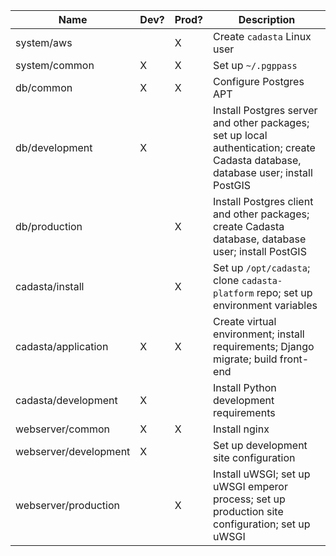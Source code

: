 | Name                  | Dev? | Prod? | Description |
|-----------------------|------|-------|-------------|
| system/aws            |      |   X   | Create `cadasta` Linux user |
| system/common         |  X   |   X   | Set up `~/.pgppass` |
| db/common             |  X   |   X   | Configure Postgres APT |
| db/development        |  X   |       | Install Postgres server and other packages; set up local authentication; create Cadasta database, database user; install PostGIS |
| db/production         |      |   X   | Install Postgres client and other packages; create Cadasta database, database user; install PostGIS |
| cadasta/install       |      |   X   | Set up `/opt/cadasta`; clone `cadasta-platform` repo; set up environment variables |
| cadasta/application   |  X   |   X   | Create virtual environment; install requirements; Django migrate; build front-end |
| cadasta/development   |  X   |       | Install Python development requirements |
| webserver/common      |  X   |   X   | Install nginx |
| webserver/development |  X   |       | Set up development site configuration |
| webserver/production  |      |   X   | Install uWSGI; set up uWSGI emperor process; set up production site configuration; set up uWSGI |
